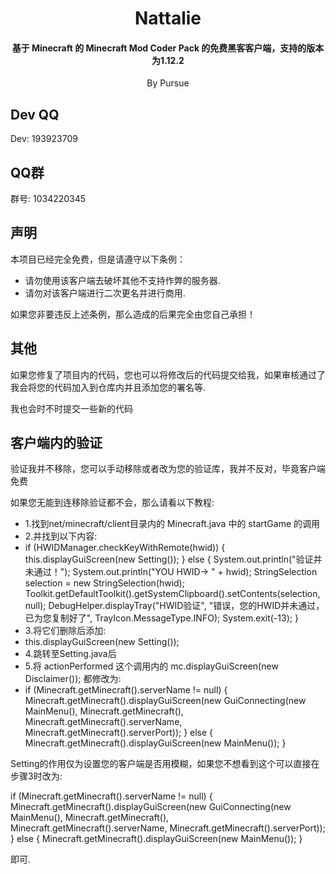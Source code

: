 <div align=center>
<h1>Nattalie</h1>
<h4>基于 Minecraft 的 Minecraft Mod Coder Pack 的免费黑客客户端，支持的版本为1.12.2</h4>
By Pursue
</div>

## Dev QQ
Dev: 193923709

## QQ群
群号: 1034220345

## 声明
本项目已经完全免费，但是请遵守以下条例：
- 请勿使用该客户端去破坏其他不支持作弊的服务器.
- 请勿对该客户端进行二次更名并进行商用.

如果您非要违反上述条例，那么造成的后果完全由您自己承担！

## 其他
如果您修复了项目内的代码，您也可以将修改后的代码提交给我，如果审核通过了我会将您的代码加入到仓库内并且添加您的署名等.

我也会时不时提交一些新的代码

## 客户端内的验证
验证我并不移除，您可以手动移除或者改为您的验证库，我并不反对，毕竟客户端免费

如果您无能到连移除验证都不会，那么请看以下教程: 
- 1.找到net/minecraft/client目录内的 Minecraft.java 中的 startGame 的调用
- 2.并找到以下内容: 
- if (HWIDManager.checkKeyWithRemote(hwid)) {
  this.displayGuiScreen(new Setting());
  } else {
  System.out.println("验证并未通过！");
  System.out.println("YOU HWID-> " + hwid);
  StringSelection selection = new StringSelection(hwid);
  Toolkit.getDefaultToolkit().getSystemClipboard().setContents(selection, null);
  DebugHelper.displayTray("HWID验证", "错误，您的HWID并未通过，已为您复制好了", TrayIcon.MessageType.INFO);
  System.exit(-13);
  }
- 3.将它们删除后添加: 
- this.displayGuiScreen(new Setting());
- 4.跳转至Setting.java后
- 5.将 actionPerformed 这个调用内的 mc.displayGuiScreen(new Disclaimer()); 都修改为: 
- if (Minecraft.getMinecraft().serverName != null) {
  Minecraft.getMinecraft().displayGuiScreen(new GuiConnecting(new MainMenu(), Minecraft.getMinecraft(), Minecraft.getMinecraft().serverName, Minecraft.getMinecraft().serverPort));
  } else {
  Minecraft.getMinecraft().displayGuiScreen(new MainMenu());
  }

Setting的作用仅为设置您的客户端是否用模糊，如果您不想看到这个可以直接在步骤3时改为:

if (Minecraft.getMinecraft().serverName != null) {
Minecraft.getMinecraft().displayGuiScreen(new GuiConnecting(new MainMenu(), Minecraft.getMinecraft(), Minecraft.getMinecraft().serverName, Minecraft.getMinecraft().serverPort));
} else {
Minecraft.getMinecraft().displayGuiScreen(new MainMenu());
}

即可.